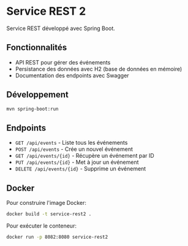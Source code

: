 # Service REST 2

Service REST développé avec Spring Boot.

## Fonctionnalités

- API REST pour gérer des événements
- Persistance des données avec H2 (base de données en mémoire)
- Documentation des endpoints avec Swagger

## Développement

```bash
mvn spring-boot:run
```

## Endpoints

- `GET /api/events` - Liste tous les événements
- `POST /api/events` - Crée un nouvel événement
- `GET /api/events/{id}` - Récupère un événement par ID
- `PUT /api/events/{id}` - Met à jour un événement
- `DELETE /api/events/{id}` - Supprime un événement

## Docker

Pour construire l'image Docker:

```bash
docker build -t service-rest2 .
```

Pour exécuter le conteneur:

```bash
docker run -p 8082:8080 service-rest2
```
